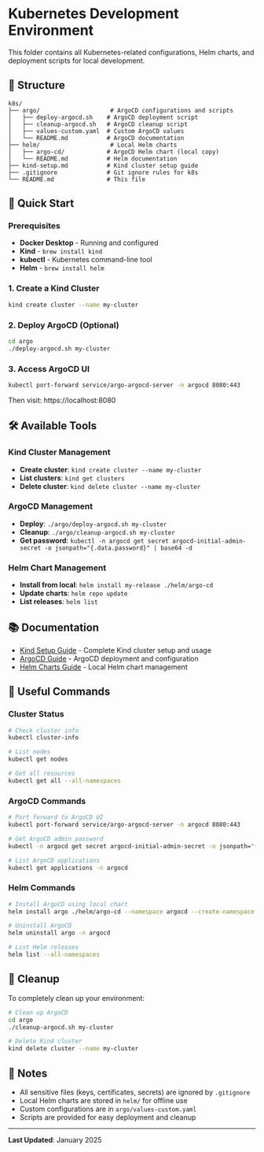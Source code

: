 # Kubernetes Development Environment

This folder contains all Kubernetes-related configurations, Helm charts, and deployment scripts for local development.

## 📁 Structure

```
k8s/
├── argo/                    # ArgoCD configurations and scripts
│   ├── deploy-argocd.sh    # ArgoCD deployment script
│   ├── cleanup-argocd.sh   # ArgoCD cleanup script
│   ├── values-custom.yaml  # Custom ArgoCD values
│   └── README.md           # ArgoCD documentation
├── helm/                    # Local Helm charts
│   ├── argo-cd/            # ArgoCD Helm chart (local copy)
│   └── README.md           # Helm documentation
├── kind-setup.md           # Kind cluster setup guide
├── .gitignore              # Git ignore rules for k8s
└── README.md               # This file
```

## 🚀 Quick Start

### Prerequisites

- **Docker Desktop** - Running and configured
- **Kind** - `brew install kind`
- **kubectl** - Kubernetes command-line tool
- **Helm** - `brew install helm`

### 1. Create a Kind Cluster

```bash
kind create cluster --name my-cluster
```

### 2. Deploy ArgoCD (Optional)

```bash
cd argo
./deploy-argocd.sh my-cluster
```

### 3. Access ArgoCD UI

```bash
kubectl port-forward service/argo-argocd-server -n argocd 8080:443
```

Then visit: https://localhost:8080

## 🛠️ Available Tools

### Kind Cluster Management
- **Create cluster**: `kind create cluster --name my-cluster`
- **List clusters**: `kind get clusters`
- **Delete cluster**: `kind delete cluster --name my-cluster`

### ArgoCD Management
- **Deploy**: `./argo/deploy-argocd.sh my-cluster`
- **Cleanup**: `./argo/cleanup-argocd.sh my-cluster`
- **Get password**: `kubectl -n argocd get secret argocd-initial-admin-secret -o jsonpath="{.data.password}" | base64 -d`

### Helm Chart Management
- **Install from local**: `helm install my-release ./helm/argo-cd`
- **Update charts**: `helm repo update`
- **List releases**: `helm list`

## 📚 Documentation

- [Kind Setup Guide](kind-setup.md) - Complete Kind cluster setup and usage
- [ArgoCD Guide](argo/README.md) - ArgoCD deployment and configuration
- [Helm Charts Guide](helm/README.md) - Local Helm chart management

## 🔧 Useful Commands

### Cluster Status
```bash
# Check cluster info
kubectl cluster-info

# List nodes
kubectl get nodes

# Get all resources
kubectl get all --all-namespaces
```

### ArgoCD Commands
```bash
# Port forward to ArgoCD UI
kubectl port-forward service/argo-argocd-server -n argocd 8080:443

# Get ArgoCD admin password
kubectl -n argocd get secret argocd-initial-admin-secret -o jsonpath="{.data.password}" | base64 -d

# List ArgoCD applications
kubectl get applications -n argocd
```

### Helm Commands
```bash
# Install ArgoCD using local chart
helm install argo ./helm/argo-cd --namespace argocd --create-namespace

# Uninstall ArgoCD
helm uninstall argo -n argocd

# List Helm releases
helm list --all-namespaces
```

## 🧹 Cleanup

To completely clean up your environment:

```bash
# Clean up ArgoCD
cd argo
./cleanup-argocd.sh my-cluster

# Delete Kind cluster
kind delete cluster --name my-cluster
```

## 📝 Notes

- All sensitive files (keys, certificates, secrets) are ignored by `.gitignore`
- Local Helm charts are stored in `helm/` for offline use
- Custom configurations are in `argo/values-custom.yaml`
- Scripts are provided for easy deployment and cleanup

---

**Last Updated**: January 2025 